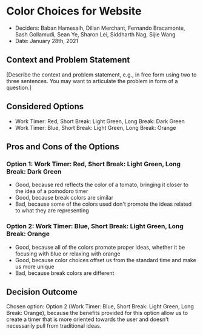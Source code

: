 # Color Choices for Website

* Deciders: Baban Hamesalh, Dillan Merchant, Fernando Bracamonte, Sash Gollamudi, Sean Ye, Sharon Lei, Siddharth Nag, Sijie Wang <!-- optional -->
* Date: January 28th, 2021 <!-- optional -->

## Context and Problem Statement

[Describe the context and problem statement, e.g., in free form using two to three sentences. You may want to articulate the problem in form of a question.]

## Considered Options

* Work Timer: Red, Short Break: Light Green, Long Break: Dark Green
* Work Timer: Blue, Short Break: Light Green, Long Break: Orange

## Pros and Cons of the Options <!-- optional -->

### Option 1: Work Timer: Red, Short Break: Light Green, Long Break: Dark Green

* Good, because red reflects the color of a tomato, bringing it closer to the idea of a pomodoro timer
* Good, because break colors are similar
* Bad, because some of the colors used don't promote the ideas related to what they are representing

### Option 2: Work Timer: Blue, Short Break: Light Green, Long Break: Orange

* Good, because all of the colors promote proper ideas, whether it be focusing with blue or relaxing with orange
* Good, because color choices offset us from the standard time and make us more unique
* Bad, because break colors are different

## Decision Outcome

Chosen option: Option 2 (Work Timer: Blue, Short Break: Light Green, Long Break: Orange), because the benefits provided for this option allow us to create a timer that is more oriented towards the user and doesn't necessarily pull from traditional ideas.

